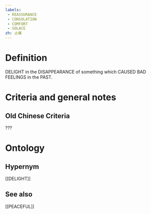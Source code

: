 ```yaml
---
labels: 
 - REASSURANCE
 - CONSOLATION
 - COMFORT
 - SOLACE
zh: 止痛
---
```


# Definition
DELIGHT in the DISAPPEARANCE of something which CAUSED BAD FEELINGS in the PAST.
# Criteria and general notes
## Old Chinese Criteria
???
# Ontology

## Hypernym
[[DELIGHT]]
## See also
[[PEACEFUL]]